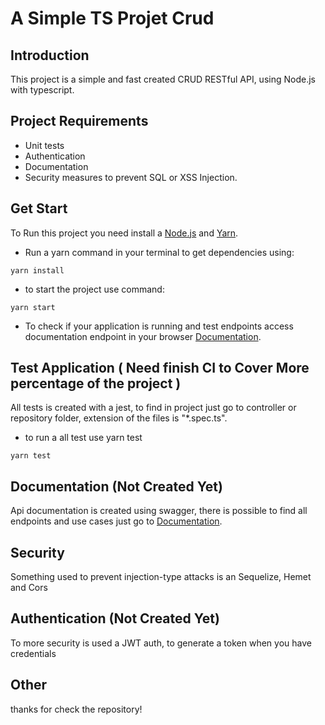 # A Simple TS Projet Crud

## Introduction

This project is a simple and fast created CRUD RESTful API, using Node.js with typescript.

## Project Requirements

-   Unit tests
-   Authentication
-   Documentation
-   Security measures to prevent SQL or XSS Injection.

## Get Start

To Run this project you need install a [Node.js](https://nodejs.org/en/download/) and [Yarn](https://yarnpkg.com/en/docs/install).

-   Run a yarn command in your terminal to get dependencies using:

```
yarn install
```

-   to start the project use command:

```
yarn start
```

-   To check if your application is running and test endpoints access documentation endpoint in your browser [Documentation](http://localhost:2702/api/swagger).

## Test Application ( Need finish CI to Cover More percentage of the project )

All tests is created with a jest, to find in project just go to controller or repository folder, extension of the files is "\*.spec.ts".

-   to run a all test use yarn test

```
yarn test
```

## Documentation (Not Created Yet)

Api documentation is created using swagger, there is possible to find all endpoints and use cases just go to [Documentation](http://localhost:2702/api/swagger).

## Security

Something used to prevent injection-type attacks is an Sequelize, Hemet and Cors

## Authentication (Not Created Yet)

To more security is used a JWT auth, to generate a token when you have credentials

## Other

thanks for check the repository!
